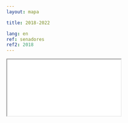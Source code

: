 ```yaml
---
layout: mapa

title: 2018-2022

lang: en
ref: senadores
ref2: 2018
---
```


<div>
<iframe class="mapa-iframe" src="../../repo_mapas/output/legislaturas/1989-presente/2018-2022_Senadores.html"></iframe>
</div>
